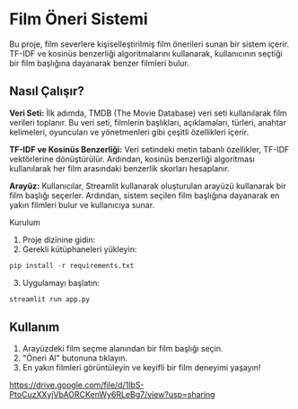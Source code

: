 # Film Öneri Sistemi
Bu proje, film severlere kişiselleştirilmiş film önerileri sunan bir sistem içerir. TF-IDF ve kosinüs benzerliği algoritmalarını kullanarak, kullanıcının seçtiği bir film başlığına dayanarak benzer filmleri bulur.

## Nasıl Çalışır?
**Veri Seti:** İlk adımda, TMDB (The Movie Database) veri seti kullanılarak film verileri toplanır. Bu veri seti, filmlerin başlıkları, açıklamaları, türleri, anahtar kelimeleri, oyuncuları ve yönetmenleri gibi çeşitli özellikleri içerir.

**TF-IDF ve Kosinüs Benzerliği:** Veri setindeki metin tabanlı özellikler, TF-IDF vektörlerine dönüştürülür. Ardından, kosinüs benzerliği algoritması kullanılarak her film arasındaki benzerlik skorları hesaplanır.

**Arayüz:** Kullanıcılar, Streamlit kullanarak oluşturulan arayüzü kullanarak bir film başlığı seçerler. Ardından, sistem seçilen film başlığına dayanarak en yakın filmleri bulur ve kullanıcıya sunar.

Kurulum
1. Proje dizinine gidin:
2. Gerekli kütüphaneleri yükleyin:

```python
pip install -r requirements.txt
```
3. Uygulamayı başlatın:
```python
streamlit run app.py
```

## Kullanım
1. Arayüzdeki film seçme alanından bir film başlığı seçin.
2. "Öneri Al" butonuna tıklayın.
3. En yakın filmleri görüntüleyin ve keyifli bir film deneyimi yaşayın!


https://drive.google.com/file/d/1lbS-PtoCuzXXyjVbAORCKenWy6RLeBg7/view?usp=sharing